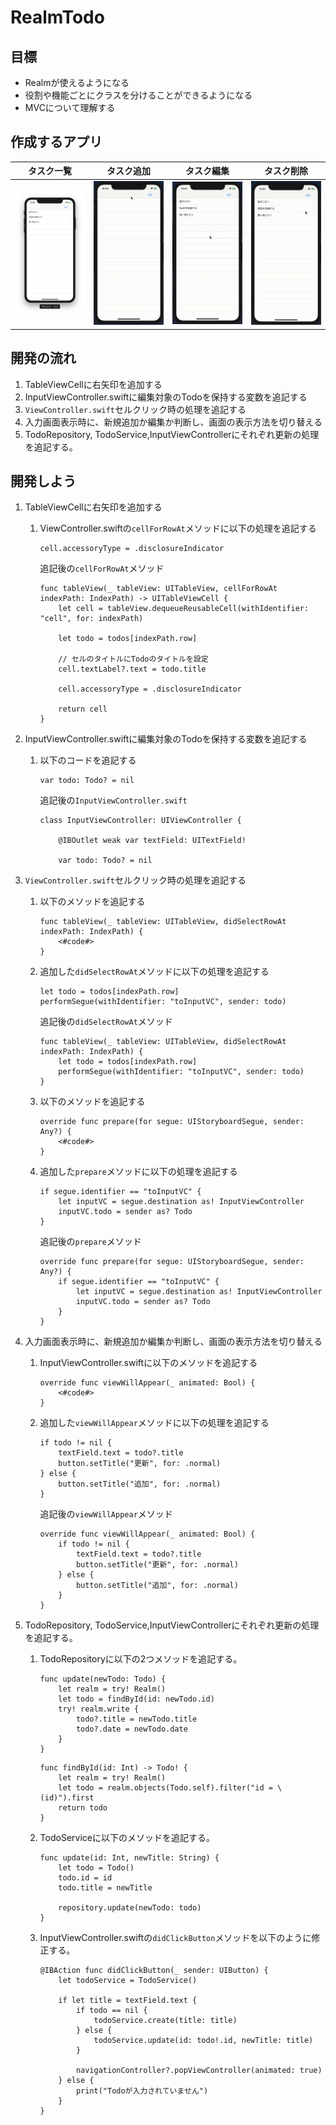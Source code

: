 # RealmTodo

## 目標
- Realmが使えるようになる
- 役割や機能ごとにクラスを分けることができるようになる
- MVCについて理解する

## 作成するアプリ  
|タスク一覧|タスク追加|タスク編集|タスク削除|
|---|---|---|---|
|<img src="../img/RealmTodoList.png" width="300px">|<img src="../img/RealmTodoAdd.gif" width="300px">|<img src="../img/RealmTodoEdit.gif" width="300px">|<img src="../img/RealmTodoDelete.gif" width="300px">|

## 開発の流れ

1. TableViewCellに右矢印を追加する
2. InputViewController.swiftに編集対象のTodoを保持する変数を追記する
3. ```ViewController.swift```セルクリック時の処理を追記する
4. 入力画面表示時に、新規追加か編集か判断し、画面の表示方法を切り替える
5. TodoRepository, TodoService,InputViewControllerにそれぞれ更新の処理を追記する。

## 開発しよう

1. TableViewCellに右矢印を追加する

	1. ViewController.swiftの```cellForRowAt```メソッドに以下の処理を追記する
		
		```
		cell.accessoryType = .disclosureIndicator
		```

		追記後の```cellForRowAt```メソッド

		```
		func tableView(_ tableView: UITableView, cellForRowAt indexPath: IndexPath) -> UITableViewCell {
			let cell = tableView.dequeueReusableCell(withIdentifier: "cell", for: indexPath)

			let todo = todos[indexPath.row]

			// セルのタイトルにTodoのタイトルを設定
			cell.textLabel?.text = todo.title

			cell.accessoryType = .disclosureIndicator

			return cell
		}
		```
2. InputViewController.swiftに編集対象のTodoを保持する変数を追記する

	1. 以下のコードを追記する

		```
		var todo: Todo? = nil
		```

		追記後の```InputViewController.swift```

		```
		class InputViewController: UIViewController {

			@IBOutlet weak var textField: UITextField!

			var todo: Todo? = nil
		```

3. ```ViewController.swift```セルクリック時の処理を追記する

	1. 以下のメソッドを追記する

		```
		func tableView(_ tableView: UITableView, didSelectRowAt indexPath: IndexPath) {
			<#code#>
		}
		```

	2. 追加した```didSelectRowAt```メソッドに以下の処理を追記する

		```
		let todo = todos[indexPath.row]
		performSegue(withIdentifier: "toInputVC", sender: todo)
		```

		追記後の```didSelectRowAt```メソッド

		```
		func tableView(_ tableView: UITableView, didSelectRowAt indexPath: IndexPath) {
			let todo = todos[indexPath.row]
			performSegue(withIdentifier: "toInputVC", sender: todo)
		}
		```

	3. 以下のメソッドを追記する

		```
		override func prepare(for segue: UIStoryboardSegue, sender: Any?) {
			<#code#>
		}
		```

	4. 追加した```prepare```メソッドに以下の処理を追記する

		```
		if segue.identifier == "toInputVC" {
			let inputVC = segue.destination as! InputViewController
			inputVC.todo = sender as? Todo
		}
		```

		追記後の```prepare```メソッド

		```
		override func prepare(for segue: UIStoryboardSegue, sender: Any?) {
			if segue.identifier == "toInputVC" {
				let inputVC = segue.destination as! InputViewController
				inputVC.todo = sender as? Todo
			}
		}
		```

4. 入力画面表示時に、新規追加か編集か判断し、画面の表示方法を切り替える

	1. InputViewController.swiftに以下のメソッドを追記する

		```
		override func viewWillAppear(_ animated: Bool) {
			<#code#>
		}
		```

	2. 追加した```viewWillAppear```メソッドに以下の処理を追記する

		```
		if todo != nil {
			textField.text = todo?.title
			button.setTitle("更新", for: .normal)
		} else {
			button.setTitle("追加", for: .normal)
		}
		```

		追記後の```viewWillAppear```メソッド

		```
		override func viewWillAppear(_ animated: Bool) {
			if todo != nil {
				textField.text = todo?.title
				button.setTitle("更新", for: .normal)
			} else {
				button.setTitle("追加", for: .normal)
			}
		}
		```

5. TodoRepository, TodoService,InputViewControllerにそれぞれ更新の処理を追記する。

	1. TodoRepositoryに以下の2つメソッドを追記する。

		```
		func update(newTodo: Todo) {
			let realm = try! Realm()
			let todo = findById(id: newTodo.id)
			try! realm.write {
				todo?.title = newTodo.title
				todo?.date = newTodo.date
			}
		}
		```

		```
		func findById(id: Int) -> Todo! {
			let realm = try! Realm()
			let todo = realm.objects(Todo.self).filter("id = \(id)").first
			return todo
		}
		```

	2. TodoServiceに以下のメソッドを追記する。

		```
		func update(id: Int, newTitle: String) {
			let todo = Todo()
			todo.id = id
			todo.title = newTitle

			repository.update(newTodo: todo)
		}
		```

	3. InputViewController.swiftの```didClickButton```メソッドを以下のように修正する。

		```
		@IBAction func didClickButton(_ sender: UIButton) {
			let todoService = TodoService()

			if let title = textField.text {
				if todo == nil {
					todoService.create(title: title)
				} else {
					todoService.update(id: todo!.id, newTitle: title)
				}

				navigationController?.popViewController(animated: true)
			} else {
				print("Todoが入力されていません")
			}
		}
		```
